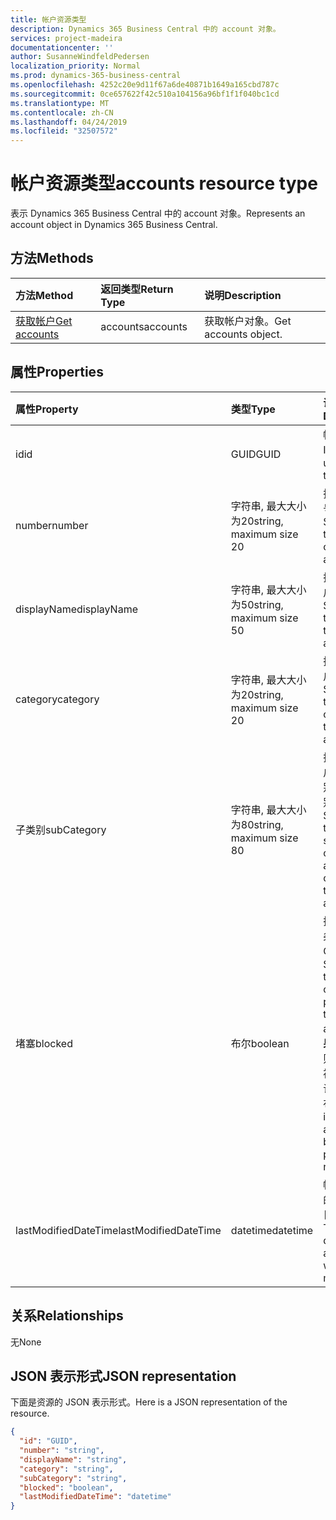 ```yaml
---
title: 帐户资源类型
description: Dynamics 365 Business Central 中的 account 对象。
services: project-madeira
documentationcenter: ''
author: SusanneWindfeldPedersen
localization_priority: Normal
ms.prod: dynamics-365-business-central
ms.openlocfilehash: 4252c20e9d11f67a6de40871b1649a165cbd787c
ms.sourcegitcommit: 0ce657622f42c510a104156a96bf1f1f040bc1cd
ms.translationtype: MT
ms.contentlocale: zh-CN
ms.lasthandoff: 04/24/2019
ms.locfileid: "32507572"
---
```

# <a name="accounts-resource-type"></a><span data-ttu-id="68be5-103">帐户资源类型</span><span class="sxs-lookup"><span data-stu-id="68be5-103">accounts resource type</span></span>
<span data-ttu-id="68be5-104">表示 Dynamics 365 Business Central 中的 account 对象。</span><span class="sxs-lookup"><span data-stu-id="68be5-104">Represents an account object in Dynamics 365 Business Central.</span></span>

## <a name="methods"></a><span data-ttu-id="68be5-105">方法</span><span class="sxs-lookup"><span data-stu-id="68be5-105">Methods</span></span>

| <span data-ttu-id="68be5-106">方法</span><span class="sxs-lookup"><span data-stu-id="68be5-106">Method</span></span>       | <span data-ttu-id="68be5-107">返回类型</span><span class="sxs-lookup"><span data-stu-id="68be5-107">Return Type</span></span>  |<span data-ttu-id="68be5-108">说明</span><span class="sxs-lookup"><span data-stu-id="68be5-108">Description</span></span>|
|:---------------|:--------|:----------|
|[<span data-ttu-id="68be5-109">获取帐户</span><span class="sxs-lookup"><span data-stu-id="68be5-109">Get accounts</span></span>](../api/dynamics-account-get.md)|<span data-ttu-id="68be5-110">accounts</span><span class="sxs-lookup"><span data-stu-id="68be5-110">accounts</span></span>|<span data-ttu-id="68be5-111">获取帐户对象。</span><span class="sxs-lookup"><span data-stu-id="68be5-111">Get accounts object.</span></span>|

## <a name="properties"></a><span data-ttu-id="68be5-112">属性</span><span class="sxs-lookup"><span data-stu-id="68be5-112">Properties</span></span>
| <span data-ttu-id="68be5-113">属性</span><span class="sxs-lookup"><span data-stu-id="68be5-113">Property</span></span>     | <span data-ttu-id="68be5-114">类型</span><span class="sxs-lookup"><span data-stu-id="68be5-114">Type</span></span>   |<span data-ttu-id="68be5-115">说明</span><span class="sxs-lookup"><span data-stu-id="68be5-115">Description</span></span>|
|:---------------|:--------|:----------|
|<span data-ttu-id="68be5-116">id</span><span class="sxs-lookup"><span data-stu-id="68be5-116">id</span></span>|<span data-ttu-id="68be5-117">GUID</span><span class="sxs-lookup"><span data-stu-id="68be5-117">GUID</span></span>|<span data-ttu-id="68be5-118">帐户的唯一 ID。</span><span class="sxs-lookup"><span data-stu-id="68be5-118">The unique ID of the account.</span></span>|
|<span data-ttu-id="68be5-119">number</span><span class="sxs-lookup"><span data-stu-id="68be5-119">number</span></span>|<span data-ttu-id="68be5-120">字符串, 最大大小为20</span><span class="sxs-lookup"><span data-stu-id="68be5-120">string, maximum size 20</span></span>|<span data-ttu-id="68be5-121">指定 G/L 帐号的号码。</span><span class="sxs-lookup"><span data-stu-id="68be5-121">Specifies the number of the G/L account.</span></span>|
|<span data-ttu-id="68be5-122">displayName</span><span class="sxs-lookup"><span data-stu-id="68be5-122">displayName</span></span>|<span data-ttu-id="68be5-123">字符串, 最大大小为50</span><span class="sxs-lookup"><span data-stu-id="68be5-123">string, maximum size 50</span></span>|<span data-ttu-id="68be5-124">指定 G/L 帐户的名称。</span><span class="sxs-lookup"><span data-stu-id="68be5-124">Specifies the name of the G/L account.</span></span>|
|<span data-ttu-id="68be5-125">category</span><span class="sxs-lookup"><span data-stu-id="68be5-125">category</span></span>|<span data-ttu-id="68be5-126">字符串, 最大大小为20</span><span class="sxs-lookup"><span data-stu-id="68be5-126">string, maximum size 20</span></span>|<span data-ttu-id="68be5-127">指定 G/L 帐户的类别。</span><span class="sxs-lookup"><span data-stu-id="68be5-127">Specifies the category of the G/L account.</span></span>|
|<span data-ttu-id="68be5-128">子类别</span><span class="sxs-lookup"><span data-stu-id="68be5-128">subCategory</span></span>|<span data-ttu-id="68be5-129">字符串, 最大大小为80</span><span class="sxs-lookup"><span data-stu-id="68be5-129">string, maximum size 80</span></span>|<span data-ttu-id="68be5-130">指定 G/L 帐户的帐户类别的子类别。</span><span class="sxs-lookup"><span data-stu-id="68be5-130">Specifies the subcategory of the account category of the G/L account.</span></span>|
|<span data-ttu-id="68be5-131">堵塞</span><span class="sxs-lookup"><span data-stu-id="68be5-131">blocked</span></span>|<span data-ttu-id="68be5-132">布尔</span><span class="sxs-lookup"><span data-stu-id="68be5-132">boolean</span></span>|<span data-ttu-id="68be5-133">指定无法将条目投递到 G/L 帐户。</span><span class="sxs-lookup"><span data-stu-id="68be5-133">Specifies that entries cannot be posted to the G/L account.</span></span> <span data-ttu-id="68be5-134">**如果为 True** , 则表示帐户被阻止, 不允许进行发布。</span><span class="sxs-lookup"><span data-stu-id="68be5-134">**True** indicates account is blocked and posting is not allowed.</span></span>|
|<span data-ttu-id="68be5-135">lastModifiedDateTime</span><span class="sxs-lookup"><span data-stu-id="68be5-135">lastModifiedDateTime</span></span>|<span data-ttu-id="68be5-136">datetime</span><span class="sxs-lookup"><span data-stu-id="68be5-136">datetime</span></span>|<span data-ttu-id="68be5-137">帐户修改后的最后一个日期/时间。</span><span class="sxs-lookup"><span data-stu-id="68be5-137">The last datetime the account was modified.</span></span>|


## <a name="relationships"></a><span data-ttu-id="68be5-138">关系</span><span class="sxs-lookup"><span data-stu-id="68be5-138">Relationships</span></span>
<span data-ttu-id="68be5-139">无</span><span class="sxs-lookup"><span data-stu-id="68be5-139">None</span></span>

## <a name="json-representation"></a><span data-ttu-id="68be5-140">JSON 表示形式</span><span class="sxs-lookup"><span data-stu-id="68be5-140">JSON representation</span></span>

<span data-ttu-id="68be5-141">下面是资源的 JSON 表示形式。</span><span class="sxs-lookup"><span data-stu-id="68be5-141">Here is a JSON representation of the resource.</span></span>


```json
{
  "id": "GUID",
  "number": "string",
  "displayName": "string",
  "category": "string",
  "subCategory": "string",
  "blocked": "boolean",
  "lastModifiedDateTime": "datetime"
}

```
